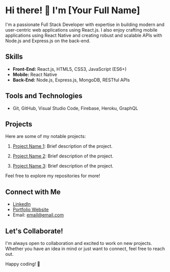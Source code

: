 # Hi there! 👋 I'm [Your Full Name]

I'm a passionate Full Stack Developer with expertise in building modern and user-centric web applications using React.js. I also enjoy crafting mobile applications using React Native and creating robust and scalable APIs with Node.js and Express.js on the back-end.

## Skills

- **Front-End:** React.js, HTML5, CSS3, JavaScript (ES6+)
- **Mobile:** React Native
- **Back-End:** Node.js, Express.js, MongoDB, RESTful APIs

## Tools and Technologies

- Git, GitHub, Visual Studio Code, Firebase, Heroku, GraphQL

## Projects

Here are some of my notable projects:

1. [Project Name 1](link-to-repo): Brief description of the project.

2. [Project Name 2](link-to-repo): Brief description of the project.

3. [Project Name 3](link-to-repo): Brief description of the project.

Feel free to explore my repositories for more!

## Connect with Me

- [LinkedIn](https://www.linkedin.com/in/yourlinkedinprofile)
- [Portfolio Website](https://www.yourportfoliowebsite.com)
- Email: [email@email.com](mailto:email@email.com)

## Let's Collaborate!

I'm always open to collaboration and excited to work on new projects. Whether you have an idea in mind or just want to connect, feel free to reach out.

Happy coding! 🚀
